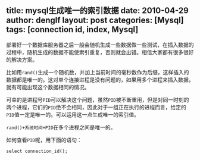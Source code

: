 title: mysql生成唯一的索引数据
date: 2010-04-29
author: denglf
layout: post
categories: [Mysql]
tags: [connection id, index, Mysql]
---
部署好一个数据库服务器之后一般会随机生成一些数据做一些测试，在插入数据的过程中，随机生成的数据不能使索引重复，否则就会出错。相信大家都有很多很好的解决方案。
<!--more-->
比如用`rand()`生成一个随机数，并加上当前时间的毫秒数作为后缀，这样插入的数据都是唯一的。这对单个连接进程是没有问题的，如果用多个进程来插入数据，就有可能出现这个数据相同的情况。

可幸的是进程号`PID`可以解决这个问题，虽然`PID`被不断重用，但是对同一时刻的两个进程，它们的`PID`绝不会相同，因此对于一组正在执行的进程而言，给定的`PID`值一定是唯一的。可以运用这一点生成唯一的索引值。

`rand()+系统时间+PID`在多个进程之间是唯一的。

如何查看`PID`呢，用下面的语句：

```mysql
select connection_id();
```
